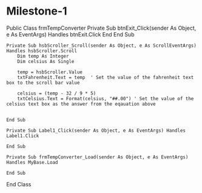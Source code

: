 # Milestone-1
Public Class frmTempConverter
    Private Sub btnExit_Click(sender As Object, e As EventArgs) Handles btnExit.Click
        End
    End Sub

    Private Sub hsbScroller_Scroll(sender As Object, e As ScrollEventArgs) Handles hsbScroller.Scroll
        Dim temp As Integer
        Dim celsius As Single

        temp = hsbScroller.Value
        txtFahrenheit.Text = temp  ' Set the value of the fahrenheit text box to the scroll bar value

        celsius = (temp - 32 / 9 * 5)
        txtCelsius.Text = Format(celsius, "##.00") ' Set the value of the celsius text box as the answer from the eqauation above


    End Sub

    Private Sub Label1_Click(sender As Object, e As EventArgs) Handles Label1.Click

    End Sub

    Private Sub frmTempConverter_Load(sender As Object, e As EventArgs) Handles MyBase.Load

    End Sub
End Class
